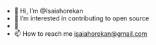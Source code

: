 - 👋 Hi, I’m @Isaiahorekan
- 👀 I’m interested in contributing to open source
- 🌱
- 📫 How to reach me isaiahorekan@gmail.com

<!---
Isaiahorekan/Isaiahorekan is a ✨ special ✨ repository because its `README.md` (this file) appears on your GitHub profile.
You can click the Preview link to take a look at your changes.
--->
